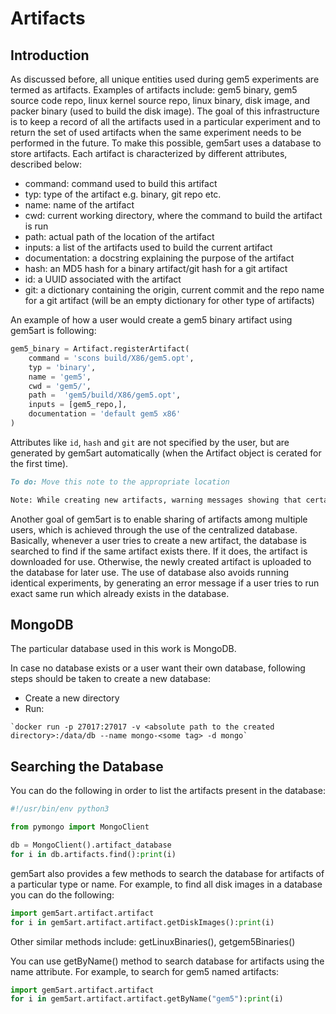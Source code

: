 # Artifacts

## Introduction
As discussed before, all unique entities used during gem5 experiments are termed as artifacts.
Examples of artifacts include: gem5 binary, gem5 source code repo, linux kernel source repo,
linux binary, disk image, and packer binary (used to build the disk image).
The goal of this infrastructure is to keep a record of all the artifacts used in a particular experiment and to return
the set of used artifacts when the same experiment needs to be performed in the future. To make this possible, gem5art uses a database to store artifacts. Each artifact is characterized by different attributes, described below:

- command: command used to build this artifact
- typ: type of the artifact e.g. binary, git repo etc.
- name: name of the artifact
- cwd: current working directory, where the command to build the artifact is run
- path: actual path of the location of the artifact
- inputs: a list of the artifacts used to build the current artifact
- documentation: a docstring explaining the purpose of the artifact
- hash: an MD5 hash for a binary artifact/git hash for a git artifact
- id: a UUID associated with the artifact
- git: a dictionary containing the origin, current commit and the repo name for a git   artifact (will be an empty dictionary for other type of artifacts)

An example of how a user would create a gem5 binary artifact using gem5art is following:

```python
gem5_binary = Artifact.registerArtifact(
    command = 'scons build/X86/gem5.opt',
    typ = 'binary',
    name = 'gem5',
    cwd = 'gem5/',
    path =  'gem5/build/X86/gem5.opt',
    inputs = [gem5_repo,],
    documentation = 'default gem5 x86'
)
```

Attributes like `id`, `hash` and `git` are not specified by the user, but are generated by gem5art automatically (when the Artifact object is cerated for the first time).

```md
To do: Move this note to the appropriate location

Note: While creating new artifacts, warning messages showing that certain attributes (except hash and id) of two artifacts don't match (when artifact similarity is checked in the code) might appear. Users should make sure that they understand the reasons of any such warnings.
```

Another goal of gem5art is to enable sharing of artifacts among multiple users, which is achieved through the use of the centralized
database. Basically, whenever a user tries to create a new artifact, the database is searched to find if the same artifact exists there.
If it does, the artifact is downloaded for use. Otherwise, the newly created artifact is uploaded to the database for later use.
The use of database also avoids running identical experiments, by generating an error message if a user tries to run exact same run which
already exists in the database.

## MongoDB

The particular database used in this work is MongoDB.

In case no database exists or a user want their own database, following steps should be taken to create a new database:

  - Create a new directory
  - Run:
```
`docker run -p 27017:27017 -v <absolute path to the created directory>:/data/db --name mongo-<some tag> -d mongo`
```


## Searching the Database

You can do the following in order to list the artifacts present in the database:

```python
#!/usr/bin/env python3

from pymongo import MongoClient

db = MongoClient().artifact_database
for i in db.artifacts.find():print(i)
```

gem5art also provides a few methods to search the database for artifacts of a particular type or name. For example, to find all disk images in a database you can do the following:

```python
import gem5art.artifact.artifact
for i in gem5art.artifact.artifact.getDiskImages():print(i)
```

Other similar methods include: getLinuxBinaries(), getgem5Binaries()

You can use getByName() method to search database for artifacts using the name attribute. For example, to search for gem5 named artifacts:

```python
import gem5art.artifact.artifact
for i in gem5art.artifact.artifact.getByName("gem5"):print(i)
```